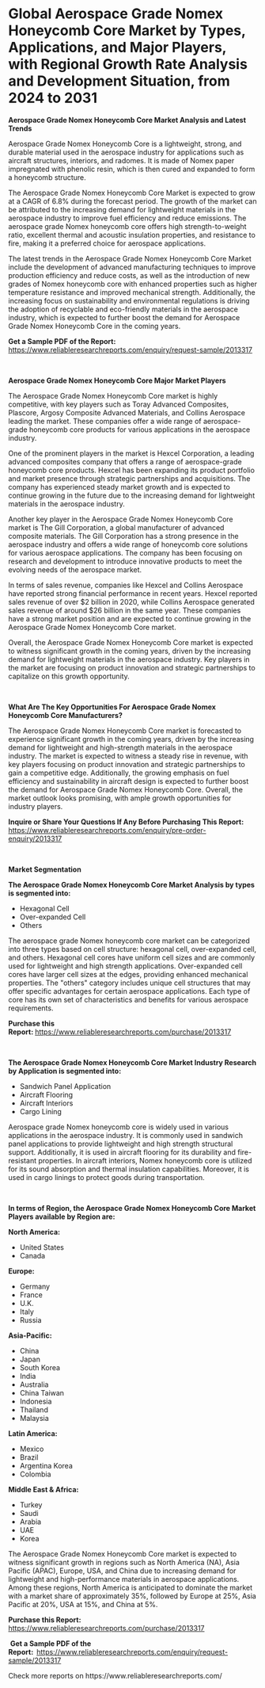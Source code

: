 <p><h1>Global Aerospace Grade Nomex Honeycomb Core Market by Types, Applications, and Major Players, with Regional Growth Rate Analysis and Development Situation, from 2024 to 2031</h1></p><p><strong>Aerospace Grade Nomex Honeycomb Core Market Analysis and Latest Trends</strong></p>
<p><p>Aerospace Grade Nomex Honeycomb Core is a lightweight, strong, and durable material used in the aerospace industry for applications such as aircraft structures, interiors, and radomes. It is made of Nomex paper impregnated with phenolic resin, which is then cured and expanded to form a honeycomb structure.</p><p>The Aerospace Grade Nomex Honeycomb Core Market is expected to grow at a CAGR of 6.8% during the forecast period. The growth of the market can be attributed to the increasing demand for lightweight materials in the aerospace industry to improve fuel efficiency and reduce emissions. The aerospace grade Nomex honeycomb core offers high strength-to-weight ratio, excellent thermal and acoustic insulation properties, and resistance to fire, making it a preferred choice for aerospace applications.</p><p>The latest trends in the Aerospace Grade Nomex Honeycomb Core Market include the development of advanced manufacturing techniques to improve production efficiency and reduce costs, as well as the introduction of new grades of Nomex honeycomb core with enhanced properties such as higher temperature resistance and improved mechanical strength. Additionally, the increasing focus on sustainability and environmental regulations is driving the adoption of recyclable and eco-friendly materials in the aerospace industry, which is expected to further boost the demand for Aerospace Grade Nomex Honeycomb Core in the coming years.</p></p>
<p><strong>Get a Sample PDF of the Report:&nbsp;</strong> <a href="https://www.reliableresearchreports.com/enquiry/request-sample/2013317">https://www.reliableresearchreports.com/enquiry/request-sample/2013317</a></p>
<p>&nbsp;</p>
<p><strong>Aerospace Grade Nomex Honeycomb Core Major Market Players</strong></p>
<p><p>The Aerospace Grade Nomex Honeycomb Core market is highly competitive, with key players such as Toray Advanced Composites, Plascore, Argosy Composite Advanced Materials, and Collins Aerospace leading the market. These companies offer a wide range of aerospace-grade honeycomb core products for various applications in the aerospace industry.</p><p>One of the prominent players in the market is Hexcel Corporation, a leading advanced composites company that offers a range of aerospace-grade honeycomb core products. Hexcel has been expanding its product portfolio and market presence through strategic partnerships and acquisitions. The company has experienced steady market growth and is expected to continue growing in the future due to the increasing demand for lightweight materials in the aerospace industry.</p><p>Another key player in the Aerospace Grade Nomex Honeycomb Core market is The Gill Corporation, a global manufacturer of advanced composite materials. The Gill Corporation has a strong presence in the aerospace industry and offers a wide range of honeycomb core solutions for various aerospace applications. The company has been focusing on research and development to introduce innovative products to meet the evolving needs of the aerospace market.</p><p>In terms of sales revenue, companies like Hexcel and Collins Aerospace have reported strong financial performance in recent years. Hexcel reported sales revenue of over $2 billion in 2020, while Collins Aerospace generated sales revenue of around $26 billion in the same year. These companies have a strong market position and are expected to continue growing in the Aerospace Grade Nomex Honeycomb Core market.</p><p>Overall, the Aerospace Grade Nomex Honeycomb Core market is expected to witness significant growth in the coming years, driven by the increasing demand for lightweight materials in the aerospace industry. Key players in the market are focusing on product innovation and strategic partnerships to capitalize on this growth opportunity.</p></p>
<p>&nbsp;</p>
<p><strong>What Are The Key Opportunities For Aerospace Grade Nomex Honeycomb Core Manufacturers?</strong></p>
<p><p>The Aerospace Grade Nomex Honeycomb Core market is forecasted to experience significant growth in the coming years, driven by the increasing demand for lightweight and high-strength materials in the aerospace industry. The market is expected to witness a steady rise in revenue, with key players focusing on product innovation and strategic partnerships to gain a competitive edge. Additionally, the growing emphasis on fuel efficiency and sustainability in aircraft design is expected to further boost the demand for Aerospace Grade Nomex Honeycomb Core. Overall, the market outlook looks promising, with ample growth opportunities for industry players.</p></p>
<p><strong>Inquire or Share Your Questions If Any Before Purchasing This Report:</strong> <a href="https://www.reliableresearchreports.com/enquiry/pre-order-enquiry/2013317">https://www.reliableresearchreports.com/enquiry/pre-order-enquiry/2013317</a></p>
<p>&nbsp;</p>
<p><strong>Market Segmentation</strong></p>
<p><strong>The Aerospace Grade Nomex Honeycomb Core Market Analysis by types is segmented into:</strong></p>
<p><ul><li>Hexagonal Cell</li><li>Over-expanded Cell</li><li>Others</li></ul></p>
<p><p>The aerospace grade Nomex honeycomb core market can be categorized into three types based on cell structure: hexagonal cell, over-expanded cell, and others. Hexagonal cell cores have uniform cell sizes and are commonly used for lightweight and high strength applications. Over-expanded cell cores have larger cell sizes at the edges, providing enhanced mechanical properties. The "others" category includes unique cell structures that may offer specific advantages for certain aerospace applications. Each type of core has its own set of characteristics and benefits for various aerospace requirements.</p></p>
<p><strong>Purchase this Report:&nbsp;</strong><a href="https://www.reliableresearchreports.com/purchase/2013317">https://www.reliableresearchreports.com/purchase/2013317</a></p>
<p>&nbsp;</p>
<p><strong>The Aerospace Grade Nomex Honeycomb Core Market Industry Research by Application is segmented into:</strong></p>
<p><ul><li>Sandwich Panel Application</li><li>Aircraft Flooring</li><li>Aircraft Interiors</li><li>Cargo Lining</li></ul></p>
<p><p>Aerospace grade Nomex honeycomb core is widely used in various applications in the aerospace industry. It is commonly used in sandwich panel applications to provide lightweight and high strength structural support. Additionally, it is used in aircraft flooring for its durability and fire-resistant properties. In aircraft interiors, Nomex honeycomb core is utilized for its sound absorption and thermal insulation capabilities. Moreover, it is used in cargo linings to protect goods during transportation.</p></p>
<p>&nbsp;</p>
<p><strong>In terms of Region, the Aerospace Grade Nomex Honeycomb Core Market Players available by Region are:</strong></p>
<p>
    <p> <strong> North America: </strong>
        <ul>
            <li>United States</li>
            <li>Canada</li>
        </ul>
        </p> 
    <p> <strong> Europe: </strong>
        <ul>
            <li>Germany</li>
            <li>France</li>
            <li>U.K.</li>
            <li>Italy</li>
            <li>Russia</li>
        </ul>
        </p> 
    <p> <strong> Asia-Pacific: </strong>
        <ul>
            <li>China</li>
            <li>Japan</li>
            <li>South Korea</li>
            <li>India</li>
            <li>Australia</li>
            <li>China Taiwan</li>
            <li>Indonesia</li>
            <li>Thailand</li>
            <li>Malaysia</li>
        </ul>
        </p> 
    <p> <strong> Latin America: </strong>
        <ul>
            <li>Mexico</li>
            <li>Brazil</li>
            <li>Argentina Korea</li>
            <li>Colombia</li>
        </ul>
        </p> 
    <p> <strong> Middle East & Africa: </strong>
        <ul>
            <li>Turkey</li>
            <li>Saudi</li>
            <li>Arabia</li>
            <li>UAE</li>
            <li>Korea</li>
        </ul>
    </p>
    </p>
<p><p>The Aerospace Grade Nomex Honeycomb Core market is expected to witness significant growth in regions such as North America (NA), Asia Pacific (APAC), Europe, USA, and China due to increasing demand for lightweight and high-performance materials in aerospace applications. Among these regions, North America is anticipated to dominate the market with a market share of approximately 35%, followed by Europe at 25%, Asia Pacific at 20%, USA at 15%, and China at 5%.</p></p>
<p><strong>Purchase this Report: </strong><a href="https://www.reliableresearchreports.com/purchase/2013317">https://www.reliableresearchreports.com/purchase/2013317</a></p>
<p>&nbsp;<strong>Get a Sample PDF of the Report:&nbsp;&nbsp;</strong><a href="https://www.reliableresearchreports.com/enquiry/request-sample/2013317">https://www.reliableresearchreports.com/enquiry/request-sample/2013317</a></p>
<p><strong></strong></p>
<p>Check more reports on https://www.reliableresearchreports.com/</p>